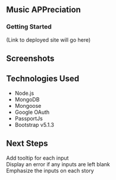  ## Music APPreciation

### Getting Started
(Link to deployed site will go here)


## Screenshots


## Technologies Used
* Node.js
* MongoDB
* Mongoose
* Google OAuth
* PassportJs
* Bootstrap v5.1.3


## Next Steps 
Add tooltip for each input\
Display an error if any inputs are left blank\
Emphasize the inputs on each story